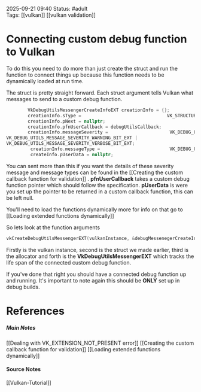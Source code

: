 2025-09-21 09:40
Status: #adult  
Tags: [[vulkan]] [[vulkan validation]]
# Connecting custom debug function to Vulkan

To do this you need to do more than just create the struct and run the function to connect things up because this function needs to be dynamically loaded at run time.

The struct is pretty straight forward. Each struct argument tells Vulkan what messages to send to a custom debug function.
```c++
        VkDebugUtilsMessengerCreateInfoEXT creationInfo = {};
        creationInfo.sType =                                VK_STRUCTURE_TYPE_DEBUG_UTILS_MESSENGER_CREATE_INFO_EXT;
        creationInfo.pNext = nullptr;
        creationInfo.pfnUserCallback = debugUtilsCallback;
        creationInfo.messageSeverity =                       VK_DEBUG_UTILS_MESSAGE_SEVERITY_ERROR_BIT_EXT |
VK_DEBUG_UTILS_MESSAGE_SEVERITY_WARNING_BIT_EXT |
VK_DEBUG_UTILS_MESSAGE_SEVERITY_VERBOSE_BIT_EXT;
         creationInfo.messageType =                          VK_DEBUG_UTILS_MESSAGE_TYPE_PERFORMANCE_BIT_EXT |            VK_DEBUG_UTILS_MESSAGE_TYPE_VALIDATION_BIT_EXT;
         createInfo.pUserData = nullptr;
```

You can sent more than this if you want the details of these severity message and message types can be found in the [[Creating the custom callback function for validation]] . **pfnUserCallback** takes a custom debug function pointer which should follow the specification. **pUserData** is were you set up the pointer to be returned in a custom callback function, this can be left null.

You'll need to load the functions dynamically more for info on that go to [[Loading extended functions dynamically]] 

So lets look at the function arguments 
```c++
vkCreateDebugUtilsMessengerEXT(vulkanInstance, &debugMessenegerCreateInfo, vulkanAllocationCallbacks, &vulkanDebugUtilsMessenger);
```

Firstly is the vulkan instance, second is the struct we made earlier, third is the allocator and forth is the **VkDebugUtilsMessengerEXT** which tracks the life span of the connected custom debug function.

If you've done that right you should have a connected debug function up and running. It's important to note again this should be **ONLY** set up in debug builds.
# References
##### Main Notes
[[Dealing with VK_EXTENSION_NOT_PRESENT error]]
[[Creating the custom callback function for validation]]
[[Loading extended functions dynamically]]
#### Source Notes
[[Vulkan-Tutorial]]